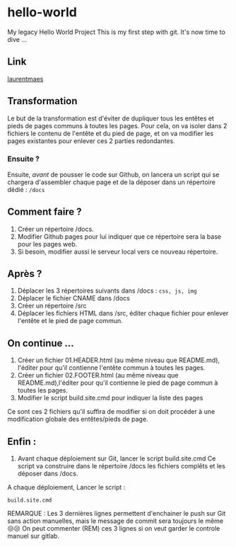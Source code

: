 # hello-world
My legacy Hello World Project
This is my first step with git. It's now time to dive ...

## Link
[laurentmaes](https://laurentmaes.github.io/hello-world/)

## Transformation
Le but de la transformation est d'éviter de dupliquer tous les entêtes et pieds de pages communs à toutes les pages. Pour cela, on va isoler dans 2 fichiers le contenu de l'entête et du pied de page, et on va modifier les pages existantes pour enlever ces 2 parties redondantes.
### Ensuite ?
Ensuite, *avant* de pousser le code sur Github, on lancera un script qui se chargera d'assembler chaque page et de la déposer dans un répertoire dédié : ``/docs``

## Comment faire ?
1. Créer un répertoire /docs.
2. Modifier Github pages pour lui indiquer que ce répertoire sera la base pour les pages web.
3. Si besoin, modifier aussi le serveur local vers ce nouveau répertoire.

## Après ?
1. Déplacer les 3 répertoires suivants dans /docs :  ``css, js, img``
2. Déplacer le fichier CNAME dans /docs
3. Créer un répertoire /src
4. Déplacer les fichiers HTML dans /src, éditer chaque fichier pour enlever l'entête et le pied de page commun.

## On continue ...
1. Créer un fichier 01.HEADER.html (au même niveau que README.md), l'éditer pour qu'il contienne l'entête commun à toutes les pages.
2. Créer un fichier 02.FOOTER.html (au même niveau que README.md),l'éditer pour qu'il contienne le pied de page commun à toutes les pages.
3. Modifier le script build.site.cmd pour indiquer la liste des pages 

Ce sont ces 2 fichiers qu'il suffira de modifier si on doit procéder à une modification globale des entêtes/pieds de page.

## Enfin :
1. Avant chaque déploiement sur Git, lancer le script build.site.cmd
Ce script va construire dans le répertoire /docs les fichiers complêts et les déposer dans /docs.

A chaque déploiement, Lancer le script :
```
build.site.cmd
```

REMARQUE : 
Les 3 dernières lignes permettent d'enchainer le push sur Git sans action manuelles, mais le message de commit sera toujours le même 😒😒
On peut commenter (REM) ces 3 lignes si on veut garder le controle manuel sur gitlab.
